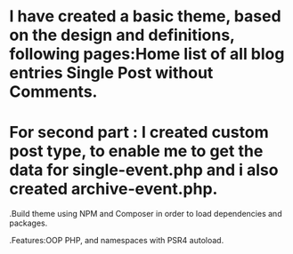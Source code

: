 # I  have created a basic theme, based on the design and definitions, following pages:Home list of all blog entries Single Post without Comments.


# For second part : I  created custom post type, to enable me to  get the data for  single-event.php and i also created archive-event.php.

 .Build  theme using NPM and Composer in order to load dependencies and packages. 
 
 .Features:OOP PHP, and namespaces with PSR4 autoload.

